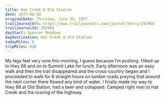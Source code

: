 ```yaml
---
title: Hat Creek @ Old Station
date: 1977-06-30
originalDate: Thursday, June 30, 1977
trailJournalUrl: https://www.trailjournals.com/journal/entry/292964
trailJournalId: 292964
dayStart: Spencer Meadows
dayDestination: Hat Creek @ Old Station
todayMiles: 0
tripMiles: 620
---
```

My legs feel very sore this morning, I guess because I’m pushing. Hiked up to Hwy 89 and on to Summit Lake for lunch. Early afternoon was an easy walk and then the trail disappeared and the cross-country began and I proceeded to walk for 6 straight hours on lumber roads preying that around the next corner there flowed any kind of water. I finally made my way to Hwy 89 at Old Station, had a beer and collapsed. Camped right next to Hat Creek and the roaring of the highway.

